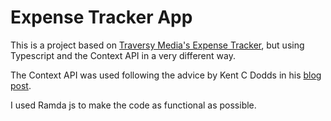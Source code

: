 # Expense Tracker App

This is a project based on [Traversy Media's Expense Tracker](https://www.youtube.com/watch?v=XuFDcZABiDQ), but using Typescript and the Context API in a very different way.

The Context API was used following the advice by Kent C Dodds in his [blog post](https://kentcdodds.com/blog/how-to-use-react-context-effectively).

I used Ramda js to make the code as functional as possible.
